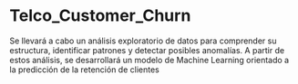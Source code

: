 # Telco_Customer_Churn
Se llevará a cabo un análisis exploratorio de datos para comprender su estructura, identificar patrones y detectar posibles anomalías. A partir de estos análisis, se desarrollará un modelo de Machine Learning orientado a la predicción de la retención de clientes
